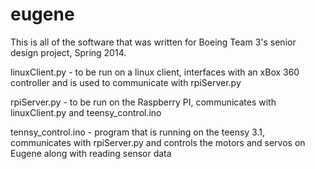 eugene
======

This is all of the software that was written for Boeing Team 3's senior design project, Spring 2014. 

linuxClient.py      - to be run on a linux client, interfaces with an xBox 360 controller and is used to communicate with rpiServer.py

rpiServer.py        - to be run on the Raspberry PI, communicates with linuxClient.py and teensy_control.ino

tennsy_control.ino  - program that is running on the teensy 3.1, communicates with rpiServer.py and controls the motors and servos on Eugene along with reading sensor data
